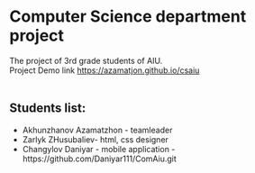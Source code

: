 # Computer Science department project
The project of 3rd grade students of AIU.<br>
Project Demo link https://azamatjon.github.io/csaiu
<br><br>
<h2>Students list:</h2> 
<ul>
    <li>Akhunzhanov Azamatzhon - teamleader</li> 
    <li>Zarlyk ZHusubaliev- html, css designer</li> 
    <li>Changylov Daniyar - mobile application - https://github.com/Daniyar111/ComAiu.git</li> 
</ul>
